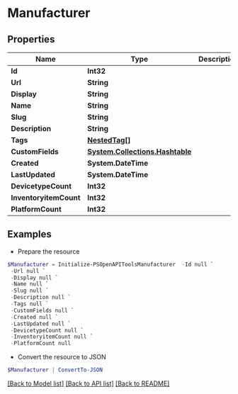 # Manufacturer
## Properties

Name | Type | Description | Notes
------------ | ------------- | ------------- | -------------
**Id** | **Int32** |  | [readonly] 
**Url** | **String** |  | [readonly] 
**Display** | **String** |  | [readonly] 
**Name** | **String** |  | 
**Slug** | **String** |  | 
**Description** | **String** |  | [optional] 
**Tags** | [**NestedTag[]**](NestedTag.md) |  | [optional] 
**CustomFields** | [**System.Collections.Hashtable**](AnyType.md) |  | [optional] 
**Created** | **System.DateTime** |  | [readonly] 
**LastUpdated** | **System.DateTime** |  | [readonly] 
**DevicetypeCount** | **Int32** |  | [readonly] 
**InventoryitemCount** | **Int32** |  | [readonly] 
**PlatformCount** | **Int32** |  | [readonly] 

## Examples

- Prepare the resource
```powershell
$Manufacturer = Initialize-PSOpenAPIToolsManufacturer  -Id null `
 -Url null `
 -Display null `
 -Name null `
 -Slug null `
 -Description null `
 -Tags null `
 -CustomFields null `
 -Created null `
 -LastUpdated null `
 -DevicetypeCount null `
 -InventoryitemCount null `
 -PlatformCount null
```

- Convert the resource to JSON
```powershell
$Manufacturer | ConvertTo-JSON
```

[[Back to Model list]](../README.md#documentation-for-models) [[Back to API list]](../README.md#documentation-for-api-endpoints) [[Back to README]](../README.md)

